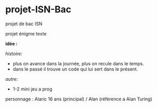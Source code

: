 # projet-ISN-Bac
projet de bac ISN

projet énigme texte

__idée :__

_histoire:_
- plus on avance dans la journée, plus on recule dans le temps.
- dans le passé il trouve un code qui lui sert dans le présent.

_autre:_
- 1-2 mini jeu a prog

personnage : Alaric 16 ans (principal) / Alan (référence a Alan Turing)

